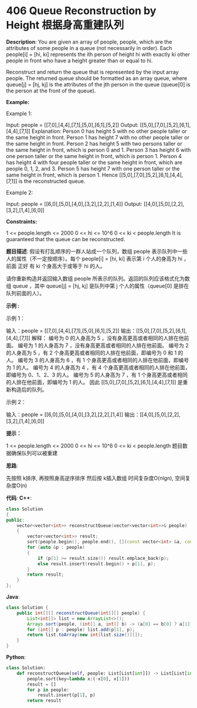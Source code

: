 # 406 Queue Reconstruction by Height 根据身高重建队列

__Description__:
You are given an array of people, people, which are the attributes of some people in a queue (not necessarily in order). Each people[i] = [hi, ki] represents the ith person of height hi with exactly ki other people in front who have a height greater than or equal to hi.

Reconstruct and return the queue that is represented by the input array people. The returned queue should be formatted as an array queue, where queue[j] = [hj, kj] is the attributes of the jth person in the queue (queue[0] is the person at the front of the queue).

__Example:__

Example 1:

Input: people = [[7,0],[4,4],[7,1],[5,0],[6,1],[5,2]]
Output: [[5,0],[7,0],[5,2],[6,1],[4,4],[7,1]]
Explanation:
Person 0 has height 5 with no other people taller or the same height in front.
Person 1 has height 7 with no other people taller or the same height in front.
Person 2 has height 5 with two persons taller or the same height in front, which is person 0 and 1.
Person 3 has height 6 with one person taller or the same height in front, which is person 1.
Person 4 has height 4 with four people taller or the same height in front, which are people 0, 1, 2, and 3.
Person 5 has height 7 with one person taller or the same height in front, which is person 1.
Hence [[5,0],[7,0],[5,2],[6,1],[4,4],[7,1]] is the reconstructed queue.

Example 2:

Input: people = [[6,0],[5,0],[4,0],[3,2],[2,2],[1,4]]
Output: [[4,0],[5,0],[2,2],[3,2],[1,4],[6,0]]

__Constraints:__

1 <= people.length <= 2000
0 <= hi <= 10^6
0 <= ki < people.length
It is guaranteed that the queue can be reconstructed.

__题目描述__:
假设有打乱顺序的一群人站成一个队列，数组 people 表示队列中一些人的属性（不一定按顺序）。每个 people[i] = [hi, ki] 表示第 i 个人的身高为 hi ，前面 正好 有 ki 个身高大于或等于 hi 的人。

请你重新构造并返回输入数组 people 所表示的队列。返回的队列应该格式化为数组 queue ，其中 queue[j] = [hj, kj] 是队列中第 j 个人的属性（queue[0] 是排在队列前面的人）。

__示例 :__

示例 1：

输入：people = [[7,0],[4,4],[7,1],[5,0],[6,1],[5,2]]
输出：[[5,0],[7,0],[5,2],[6,1],[4,4],[7,1]]
解释：
编号为 0 的人身高为 5 ，没有身高更高或者相同的人排在他前面。
编号为 1 的人身高为 7 ，没有身高更高或者相同的人排在他前面。
编号为 2 的人身高为 5 ，有 2 个身高更高或者相同的人排在他前面，即编号为 0 和 1 的人。
编号为 3 的人身高为 6 ，有 1 个身高更高或者相同的人排在他前面，即编号为 1 的人。
编号为 4 的人身高为 4 ，有 4 个身高更高或者相同的人排在他前面，即编号为 0、1、2、3 的人。
编号为 5 的人身高为 7 ，有 1 个身高更高或者相同的人排在他前面，即编号为 1 的人。
因此 [[5,0],[7,0],[5,2],[6,1],[4,4],[7,1]] 是重新构造后的队列。

示例 2：

输入：people = [[6,0],[5,0],[4,0],[3,2],[2,2],[1,4]]
输出：[[4,0],[5,0],[2,2],[3,2],[1,4],[6,0]]

__提示：__

1 <= people.length <= 2000
0 <= hi <= 10^6
0 <= ki < people.length
题目数据确保队列可以被重建

__思路__:

先按照 k排序, 再按照身高逆序排序
然后按 k插入数组
时间复杂度O(nlgn), 空间复杂度O(n)

__代码__:
__C++__:

```C++
class Solution 
{
public:
    vector<vector<int>> reconstructQueue(vector<vector<int>>& people) 
    {
        vector<vector<int>> result;
        sort(people.begin(), people.end(), [](const vector<int> &a, const vector<int> &b){ return a[0] == b[0] ? a[1] < b[1] : a[0] > b[0]; });
        for (auto &p : people) 
        {
            if (p[1] >= result.size()) result.emplace_back(p);
            else result.insert(result.begin() + p[1], p);
        }
        return result;
    }
};
```

__Java__:

```Java
class Solution {
    public int[][] reconstructQueue(int[][] people) {
        List<int[]> list = new ArrayList<>();
        Arrays.sort(people, (int[] a, int[] b) -> (a[0] == b[0] ? a[1] - b[1] : b[0] - a[0]));
        for (int[] p : people) list.add(p[1], p);
        return list.toArray(new int[list.size()][]);
    }
}
```

__Python__:

```Python
class Solution:
    def reconstructQueue(self, people: List[List[int]]) -> List[List[int]]:
        people.sort(key=lambda x:(-x[0], x[1]))
        result = []
        for p in people:
            result.insert(p[1], p)
        return result
```
